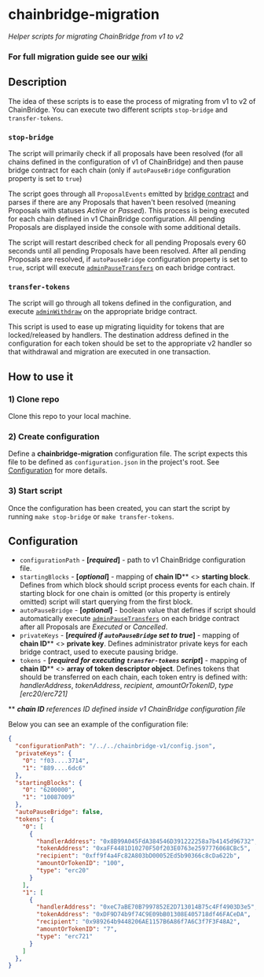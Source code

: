 # chainbridge-migration
_Helper scripts for migrating ChainBridge from v1 to v2_

### For full migration guide see our [wiki](https://github.com/ChainSafe/chainbridge-migration/wiki)

## Description
The idea of these scripts is to ease the process of migrating from v1 to v2 of ChainBridge.
You can execute two different scripts `stop-bridge` and `transfer-tokens`.

### `stop-bridge`
The script will primarily check if all proposals have been resolved (for all chains defined in the configuration of v1 of ChainBridge) and then pause bridge contract for each chain (only if `autoPauseBridge` configuration property is set to `true`)

The script goes through all `ProposalEvents` emitted by [bridge contract](https://github.com/ChainSafe/chainbridge-solidity/blob/release/v1.0.0/contracts/Bridge.sol#L57) and parses if there are any Proposals that haven't been resolved (meaning Proposals with statuses _Active_ or _Passed_).
This process is being executed for each chain defined in v1 ChainBridge configuration.
All pending Proposals are displayed inside the console with some additional details.

The script will restart described check for all pending Proposals every 60 seconds until all pending Proposals have been resolved.
After all pending Proposals are resolved, if `autoPauseBridge` configuration property is set to `true`, script will execute [`adminPauseTransfers`](https://github.com/ChainSafe/chainbridge-solidity/blob/release/v1.0.0/contracts/Bridge.sol#L147) on each bridge contract.

### `transfer-tokens`

The script will go through all tokens defined in the configuration, and execute [`adminWithdraw`](https://github.com/ChainSafe/chainbridge-solidity/blob/release/v1.0.0/contracts/Bridge.sol#L274) on the appropriate bridge contract.

This script is used to ease up migrating liquidity for tokens that are locked/released by handlers.
The destination address defined in the configuration for each token should be set to the appropriate v2 handler so that withdrawal and migration are executed in one transaction.

## How to use it

### 1) Clone repo
Clone this repo to your local machine.

### 2) Create configuration
Define a **chainbridge-migration** configuration file. The script expects this file to be defined as `configuration.json` in the project's root. See [Configuration](#configuration) for more details.

### 3) Start script
Once the configuration has been created, you can start the script by running `make stop-bridge` or `make transfer-tokens`.

## Configuration

- `configurationPath` - **[_required_]** - path to v1 ChainBridge configuration file.
- `startingBlocks` - **[_optional_]** - mapping of **chain ID**** <> **starting block**. Defines from which block should script process events for each chain. If starting block for one chain is omitted (or this property is entirely omitted) script will start querying from the first block.
- `autoPauseBridge` - **[_optional_]** - boolean value that defines if script should automatically execute [`adminPauseTransfers`](https://github.com/ChainSafe/chainbridge-solidity/blob/release/v1.0.0/contracts/Bridge.sol#L147) on each bridge contract after all Proposals are _Executed_ or _Cancelled_. 
- `privateKeys` - **[_required if `autoPauseBridge` set to true_]** - mapping of **chain ID**** <> **private key**. Defines administrator private keys for each bridge contract, used to execute pausing bridge.
- `tokens` - **[_required for executing `transfer-tokens` script_]** - mapping of **chain ID**** <> **array of token descriptor object**. Defines tokens that should be transferred on each chain, each token entry is defined with: _handlerAddress_, _tokenAddress_, _recipient_, _amountOrTokenID_, _type [erc20/erc721]_ 

** _**chain ID** references ID defined inside v1 ChainBridge configuration file_

Below you can see an example of the configuration file:

```json
{
  "configurationPath": "/../../chainbridge-v1/config.json",
  "privateKeys": {
    "0": "f03....3714",
    "1": "889....6dc6"
  },
  "startingBlocks": {
    "0": "6200000",
    "1": "10087009"
  },
  "autoPauseBridge": false,
  "tokens": {
    "0": [
      {
        "handlerAddress": "0x8B99A045FdA384546D391222258a7b4145d96732",
        "tokenAddress": "0xaFF4481D10270F50f203E0763e2597776068CBc5",
        "recipient": "0xff9f4a4Fc82A803bD00052Ed5b90366c8cDa622b",
        "amountOrTokenID": "100",
        "type": "erc20"
      }
    ],
    "1": [
      {
        "handlerAddress": "0xeC7aBE70B7997852E2D713014B75c4Ff4903D3e5",
        "tokenAddress": "0xDF9D74b9f74C9E09bB01308E405718df46FACeDA",
        "recipient": "0x989264b9448206AE1157B6A86f7A6C3f7F3F48A2",
        "amountOrTokenID": "7",
        "type": "erc721"
      }
    ]
  },
}
```
